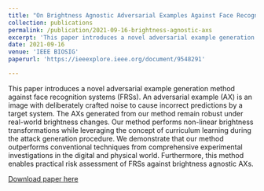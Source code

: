 ```yaml
---
title: "On Brightness Agnostic Adversarial Examples Against Face Recognition Systems"
collection: publications
permalink: /publication/2021-09-16-brightness-agnostic-axs
excerpt: 'This paper introduces a novel adversarial example generation method against face recognition systems (FRSs) to generate adversarial examples agnostic to practical brightness changes.'
date: 2021-09-16
venue: 'IEEE BIOSIG'
paperurl: 'https://ieeexplore.ieee.org/document/9548291'

---
```

This paper introduces a novel adversarial example generation method against face recognition systems (FRSs). An adversarial example (AX) is an image with deliberately crafted noise to cause incorrect predictions by a target system. The AXs generated from our method remain robust under real-world brightness changes. Our method performs non-linear brightness transformations while leveraging the concept of curriculum learning during the attack generation procedure. We demonstrate that our method outperforms conventional techniques from comprehensive experimental investigations in the digital and physical world. Furthermore, this method enables practical risk assessment of FRSs against brightness agnostic AXs.

[Download paper here]('https://ieeexplore.ieee.org/document/9548291')
